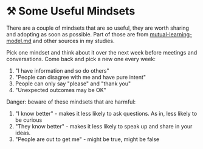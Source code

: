 # ⚒ Some Useful Mindsets

There are a couple of mindsets that are so useful, they are worth sharing and adopting as soon as possible. Part of those are from [mutual-learning-model.md](../references/mutual-learning-model.md "mention") and other sources in my studies.

Pick one mindset and think about it over the next week before meetings and conversations. Come back and pick a new one every week:

1. "I have information and so do others"
2. "People can disagree with me and have pure intent"
3. People can only say "please" and "thank you"
4. "Unexpected outcomes may be OK"

Danger: beware of these mindsets that are harmful:

1. "I know better" - makes it less likely to ask questions. As in, less likely to be curious
2. "They know better" - makes it less likely to speak up and share in your ideas.
3. "People are out to get me" - might be true, might be false

